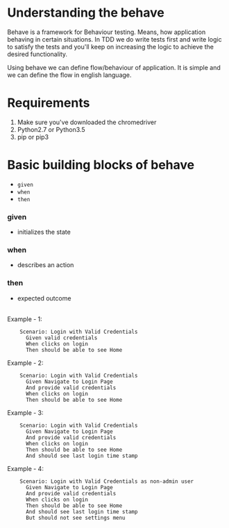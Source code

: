 # Understanding the behave

Behave is a framework for Behaviour testing. Means, how application behaving in certain situations. In TDD we do write tests first and write logic to satisfy the tests and you'll keep on increasing the logic to achieve the desired functionality.

Using behave we can define flow/behaviour of application. It is simple and we can define the flow in english language.

# Requirements

1. Make sure you've downloaded the chromedriver
2. Python2.7 or Python3.5
3. pip or pip3

# Basic building blocks of behave

- `given`
- `when`
- `then`

### given

- initializes the state

### when

- describes an action

### then

- expected outcome

<br>
Example - 1:

```
    Scenario: Login with Valid Credentials
      Given valid credentials
      When clicks on login
      Then should be able to see Home
```

Example - 2:

```
    Scenario: Login with Valid Credentials
      Given Navigate to Login Page
      And provide valid credentials
      When clicks on login
      Then should be able to see Home
```

Example - 3:

```
    Scenario: Login with Valid Credentials
      Given Navigate to Login Page
      And provide valid credentials
      When clicks on login
      Then should be able to see Home
      And should see last login time stamp
```

Example - 4:

```
    Scenario: Login with Valid Credentials as non-admin user
      Given Navigate to Login Page
      And provide valid credentials
      When clicks on login
      Then should be able to see Home
      And should see last login time stamp
      But should not see settings menu
```
